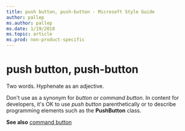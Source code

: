```yaml
---
title: push button, push-button - Microsoft Style Guide
author: pallep
ms.author: pallep
ms.date: 1/19/2018
ms.topic: article
ms.prod: non-product-specific
---
```


# push button, push-button

Two words. Hyphenate as an adjective.

Don't use as a synonym for *button* or *command button*. In content for developers, it's OK to use *push button* parenthetically or to describe programming elements such as the **PushButton** class. 

**See also** [command button](/style-guide/a-z-word-list-term-collections/c/command-button)
